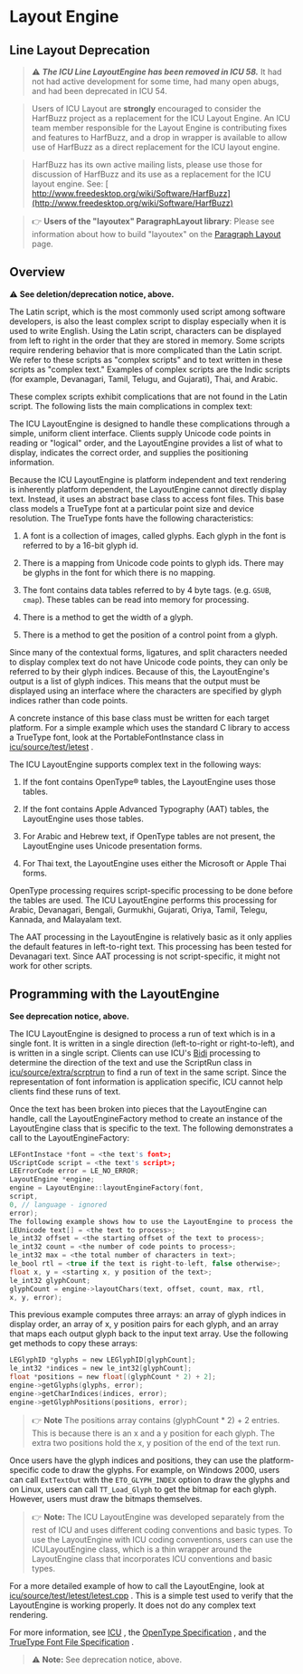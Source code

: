 # Layout Engine

## Line Layout Deprecation

> :warning: ***The ICU Line LayoutEngine has been removed in ICU 58.*** It had not had active
> development for some time, had many open abugs,
> and had been deprecated in ICU 54.

> Users of ICU Layout are **strongly** encouraged to consider the HarfBuzz project
> as a replacement for the ICU Layout Engine. An ICU team member responsible for
> the Layout Engine is contributing fixes and features to HarfBuzz, and a drop in
> wrapper is available to allow use of HarfBuzz as a direct replacement for the
> ICU layout engine.

> HarfBuzz has its own active mailing lists, please use those for discussion of
HarfBuzz and its use as a replacement for the ICU layout engine.
See:
[​http://www.freedesktop.org/wiki/Software/HarfBuzz](http://www.freedesktop.org/wiki/Software/HarfBuzz)

> :point_right: **Users of the "layoutex" ParagraphLayout library**: Please see information
about how to build "layoutex" on the [Paragraph Layout](paragraph.md) page.

## Overview

:warning: **See deletion/deprecation notice, above.**

The Latin script, which is the most commonly used script among software
developers, is also the least complex script to display especially when it is
used to write English. Using the Latin script, characters can be displayed from
left to right in the order that they are stored in memory. Some scripts require
rendering behavior that is more complicated than the Latin script. We refer to
these scripts as "complex scripts" and to text written in these scripts as
"complex text." Examples of complex scripts are the Indic scripts (for example,
Devanagari, Tamil, Telugu, and Gujarati), Thai, and Arabic.

These complex scripts exhibit complications that are not found in the Latin
script. The following lists the main complications in complex text:

The ICU LayoutEngine is designed to handle these complications through a simple,
uniform client interface. Clients supply Unicode code points in reading or
"logical" order, and the LayoutEngine provides a list of what to display,
indicates the correct order, and supplies the positioning information.

Because the ICU LayoutEngine is platform independent and text rendering is
inherently platform dependent, the LayoutEngine cannot directly display text.
Instead, it uses an abstract base class to access font files. This base class
models a TrueType font at a particular point size and device resolution. The
TrueType fonts have the following characteristics:

1.  A font is a collection of images, called glyphs. Each glyph in the font is
    referred to by a 16-bit glyph id.

2.  There is a mapping from Unicode code points to glyph ids. There may be
    glyphs in the font for which there is no mapping.

3.  The font contains data tables referred to by 4 byte tags. (e.g. `GSUB`,
    `cmap`). These tables can be read into memory for processing.

4.  There is a method to get the width of a glyph.

5.  There is a method to get the position of a control point from a glyph.

Since many of the contextual forms, ligatures, and split characters needed to
display complex text do not have Unicode code points, they can only be referred
to by their glyph indices. Because of this, the LayoutEngine's output is a list
of glyph indices. This means that the output must be displayed using an
interface where the characters are specified by glyph indices rather than code
points.

A concrete instance of this base class must be written for each target platform.
For a simple example which uses the standard C library to access a TrueType
font, look at the PortableFontInstance class in
[icu/source/test/letest](https://github.com/unicode-org/icu/tree/master/icu4c/source/test/letest)
.

The ICU LayoutEngine supports complex text in the following ways:

1.  If the font contains OpenType® tables, the LayoutEngine uses those tables.

2.  If the font contains Apple Advanced Typography (AAT) tables, the
    LayoutEngine uses those tables.

3.  For Arabic and Hebrew text, if OpenType tables are not present, the
    LayoutEngine uses Unicode presentation forms.

4.  For Thai text, the LayoutEngine uses either the Microsoft or Apple Thai
    forms.

OpenType processing requires script-specific processing to be done before the
tables are used. The ICU LayoutEngine performs this processing for Arabic,
Devanagari, Bengali, Gurmukhi, Gujarati, Oriya, Tamil, Telegu, Kannada, and
Malayalam text.

The AAT processing in the LayoutEngine is relatively basic as it only applies
the default features in left-to-right text. This processing has been tested for
Devanagari text. Since AAT processing is not script-specific, it might not work
for other scripts.

## Programming with the LayoutEngine

**See deprecation notice, above.**

The ICU LayoutEngine is designed to process a run of text which is in a single
font. It is written in a single direction (left-to-right or right-to-left), and
is written in a single script. Clients can use ICU's
[Bidi](../transforms/bidi.md) processing to determine the direction of the text
and use the ScriptRun class in
[icu/source/extra/scrptrun](https://github.com/unicode-org/icu/tree/master/icu4c/source/extra/scrptrun)
to find a run of text in the same script. Since the representation of font
information is application specific, ICU cannot help clients find these runs of
text.

Once the text has been broken into pieces that the LayoutEngine can handle, call
the LayoutEngineFactory method to create an instance of the LayoutEngine class
that is specific to the text. The following demonstrates a call to the
LayoutEngineFactory:

```c
LEFontInstace *font = <the text's font>;
UScriptCode script = <the text's script>;
LEErrorCode error = LE_NO_ERROR;
LayoutEngine *engine;
engine = LayoutEngine::layoutEngineFactory(font,
script,
0, // language - ignored
error);
The following example shows how to use the LayoutEngine to process the text:
LEUnicode text[] = <the text to process>;
le_int32 offset = <the starting offset of the text to process>;
le_int32 count = <the number of code points to process>;
le_int32 max = <the total number of characters in text>;
le_bool rtl = <true if the text is right-to-left, false otherwise>;
float x, y = <starting x, y position of the text>;
le_int32 glyphCount;
glyphCount = engine->layoutChars(text, offset, count, max, rtl,
x, y, error);
```

This previous example computes three arrays: an array of glyph indices in
display order, an array of x, y position pairs for each glyph, and an array that
maps each output glyph back to the input text array. Use the following get
methods to copy these arrays:

```c
LEGlyphID *glyphs = new LEGlyphID[glyphCount];
le_int32 *indices = new le_int32[glyphCount];
float *positions = new float[(glyphCount * 2) + 2];
engine->getGlyphs(glyphs, error);
engine->getCharIndices(indices, error);
engine->getGlyphPositions(positions, error);
```

> :point_right: **Note** The positions array contains (glyphCount * 2) + 2 entries. This is because
> there is an x and a y position for each glyph. The extra two positions hold the
> x, y position of the end of the text run.

Once users have the glyph indices and positions, they can use the
platform-specific code to draw the glyphs. For example, on Windows 2000, users
can call `ExtTextOut` with the `ETO_GLYPH_INDEX` option to draw the glyphs and on
Linux, users can call `TT_Load_Glyph` to get the bitmap for each glyph. However,
users must draw the bitmaps themselves.

> :point_right: **Note:** The ICU LayoutEngine was developed separately from the rest of ICU and uses
> different coding conventions and basic types. To use the LayoutEngine with ICU
> coding conventions, users can use the ICULayoutEngine class, which is a thin
> wrapper around the LayoutEngine class that incorporates ICU conventions and
> basic types.

For a more detailed example of how to call the LayoutEngine, look at
[icu/source/test/letest/letest.cpp](https://github.com/unicode-org/icu/tree/master/icu4c/source/test/letest/letest.cpp)
. This is a simple test used to verify that the LayoutEngine is working
properly. It does not do any complex text rendering.

For more information, see [ICU](http://icu-project.org/) , the [OpenType
Specification](http://www.microsoft.com/typography/tt/tt.htm) , and the
[TrueType Font File
Specification](http://developer.apple.com/fonts/TTRefMan/RM06/Chap6.html) .

> :warning: **Note:** See deprecation notice, above.
